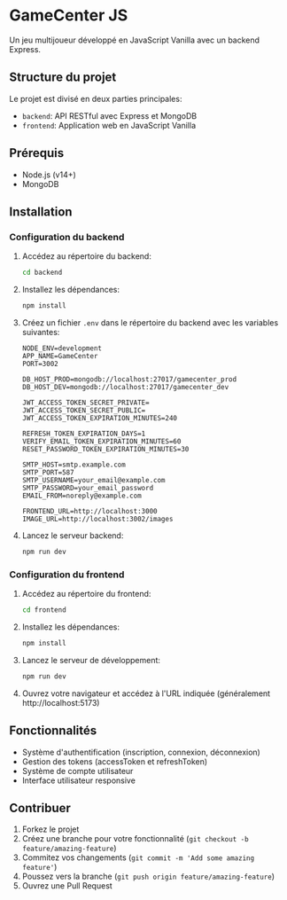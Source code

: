 # GameCenter JS

Un jeu multijoueur développé en JavaScript Vanilla avec un backend Express.

## Structure du projet

Le projet est divisé en deux parties principales:

- `backend`: API RESTful avec Express et MongoDB
- `frontend`: Application web en JavaScript Vanilla

## Prérequis

- Node.js (v14+)
- MongoDB

## Installation

### Configuration du backend

1. Accédez au répertoire du backend:
   ```bash
   cd backend
   ```

2. Installez les dépendances:
   ```bash
   npm install
   ```

3. Créez un fichier `.env` dans le répertoire du backend avec les variables suivantes:
   ```
   NODE_ENV=development
   APP_NAME=GameCenter
   PORT=3002
   
   DB_HOST_PROD=mongodb://localhost:27017/gamecenter_prod
   DB_HOST_DEV=mongodb://localhost:27017/gamecenter_dev
   
   JWT_ACCESS_TOKEN_SECRET_PRIVATE=
   JWT_ACCESS_TOKEN_SECRET_PUBLIC=
   JWT_ACCESS_TOKEN_EXPIRATION_MINUTES=240
   
   REFRESH_TOKEN_EXPIRATION_DAYS=1
   VERIFY_EMAIL_TOKEN_EXPIRATION_MINUTES=60
   RESET_PASSWORD_TOKEN_EXPIRATION_MINUTES=30
   
   SMTP_HOST=smtp.example.com
   SMTP_PORT=587
   SMTP_USERNAME=your_email@example.com
   SMTP_PASSWORD=your_email_password
   EMAIL_FROM=noreply@example.com
   
   FRONTEND_URL=http://localhost:3000
   IMAGE_URL=http://localhost:3002/images
   ```

4. Lancez le serveur backend:
   ```bash
   npm run dev
   ```

### Configuration du frontend

1. Accédez au répertoire du frontend:
   ```bash
   cd frontend
   ```

2. Installez les dépendances:
   ```bash
   npm install
   ```

3. Lancez le serveur de développement:
   ```bash
   npm run dev
   ```

4. Ouvrez votre navigateur et accédez à l'URL indiquée (généralement http://localhost:5173)

## Fonctionnalités

- Système d'authentification (inscription, connexion, déconnexion)
- Gestion des tokens (accessToken et refreshToken)
- Système de compte utilisateur
- Interface utilisateur responsive

## Contribuer

1. Forkez le projet
2. Créez une branche pour votre fonctionnalité (`git checkout -b feature/amazing-feature`)
3. Commitez vos changements (`git commit -m 'Add some amazing feature'`)
4. Poussez vers la branche (`git push origin feature/amazing-feature`)
5. Ouvrez une Pull Request
